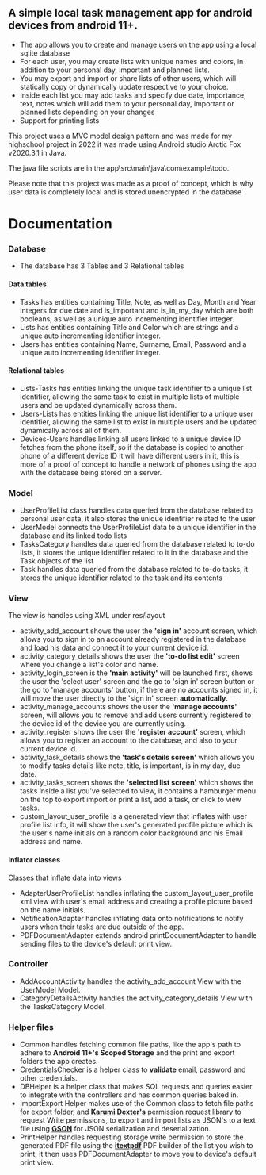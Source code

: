## A simple local task management app for android devices from android 11+.

- The app allows you to create and manage users on the app using a local sqlite database
- For each user, you may create lists with unique names and colors, in addition to your personal day, important and planned lists.
- You may export and import or share lists of other users, which will statically copy or dynamically update respective to your choice.
- Inside each list you may add tasks and specify due date, importance, text, notes which will add them to your personal day, important or planned lists depending on your changes
- Support for printing lists

This project uses a MVC model design pattern and was made for my highschool project in 2022
it was made using Android studio Arctic Fox v2020.3.1 in Java.

The java file scripts are in the app\src\main\java\com\example\todo.

Please note that this project was made as a proof of concept, which is why user data is completely local and is stored unencrypted in the database


# Documentation

### Database
- The database has 3 Tables and 3 Relational tables
#### Data tables
- Tasks has entities containing Title, Note, as well as Day, Month and Year integers for due date and is_important and is_in_my_day which are both booleans, as well as a unique auto incrementing identifier integer.
- Lists has entities containing Title and Color which are strings and a unique auto incrementing identifier integer.
- Users has entities containing Name, Surname, Email, Password and a unique auto incrementing identifier integer.


#### Relational tables
- Lists-Tasks has entities linking the unique task identifier to a unique list identifier, allowing the same task to exist in multiple lists of multiple users and be updated dynamically across them.
- Users-Lists has entities linking the unique list identifier to a unique user identifier, allowing the same list to exist in multiple users and be updated dynamically across all of them.
- Devices-Users handles linking all users linked to a unique device ID fetches from the phone itself, so if the database is copied to another phone of a different device ID it will have different users in it, this is more of a proof of concept to handle a network of phones using the app with the database being stored on a server.


### Model
- UserProfileList class handles data queried from the database related to personal user data, it also stores the unique identifier related to the user
- UserModel connects the UserProfileList data to a unique identifier in the database and its linked todo lists
- TasksCategory handles data queried from the database related to to-do lists, it stores the unique identifier related to it in the database and the Task objects of the list 
- Task handles data queried from the database related to to-do tasks, it stores the unique identifier related to the task and its contents


### View
The view is handles using XML under res/layout
- activity_add_account shows the user the **'sign in'** account screen, which allows you to sign in to an account already registered in the database and load his data and connect it to your current device id.
- activity_category_details shows the user the **'to-do list edit'** screen where you change a list's color and name.
- activity_login_screen is the **'main activity'** will be launched first, shows the user the 'select user' screen and the go to 'sign in' screen button or the go to 'manage accounts' button, if there are no accounts signed in, it will move the user directly to the 'sign in' screen **automatically**.
- activity_manage_accounts shows the user the **'manage accounts'** screen, will allows you to remove and add users currently registered to the device id of the device you are currently using.
- activity_register shows the user the **'register account'** screen, which allows you to register an account to the database, and also to your current device id.
- activity_task_details shows the **'task's details screen'** which allows you to modify tasks details like note, title, is important, is in my day, due date.
- activity_tasks_screen shows the **'selected list screen'** which shows the tasks inside a list you've selected to view, it contains a hamburger menu on the top to export import or print a list, add a task, or click to view tasks.
- custom_layout_user_profile is a generated view that inflates with user profile list info, it will show the user's generated profile picture which is the user's name initials on a random color background and his Email address and name.


#### Inflator classes
Classes that inflate data into views
- AdapterUserProfileList handles inflating the custom_layout_user_profile xml view with user's email address and creating a profile picture based on the name initials.
- NotificationAdapter handles inflating data onto notifications to notify users when their tasks are due outside of the app.
- PDFDocumentAdapter extends android printDocumentAdapter to handle sending files to the device's default print view.


### Controller
- AddAccountActivity handles the activity_add_account View with the UserModel Model.
- CategoryDetailsActivity handles the activity_category_details View with the TasksCategory Model.


### Helper files
- Common handles fetching common file paths, like the app's path to adhere to **Android 11+'s Scoped Storage** and the print and export folders the app creates.
- CredentialsChecker is a helper class to **validate** email, password and other credentials.
- DBHelper is a helper class that makes SQL requests and queries easier to integrate with the controllers and has common queries baked in.
- ImportExport Helper makes use of the Common class to fetch file paths for export folder, and **[Karumi Dexter's](https://github.com/Karumi/Dexter)** permission request library to request Write permissions, to export and import lists as JSON's to a text file using **[GSON](https://github.com/google/gson)** for JSON serialization and deserialization.
- PrintHelper handles requesting storage write permission to store the generated PDF file using the **[itextpdf](https://github.com/itext/itext7)** PDF builder of the list you wish to print, it then uses PDFDocumentAdapter to move you to device's default print view. 
